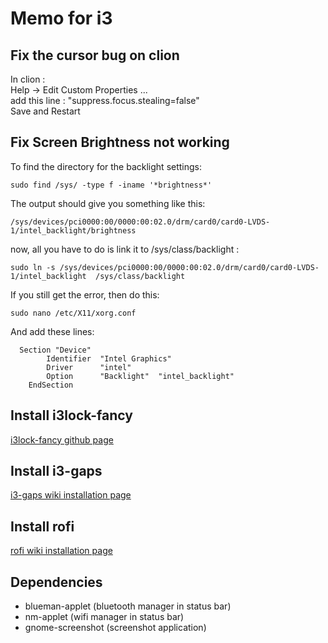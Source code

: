 # Memo for i3

## Fix the cursor bug on clion

In clion : <br>
    Help -> Edit Custom Properties ... <br>
    add this line : "suppress.focus.stealing=false" <br>
    Save and Restart <br>

## Fix Screen Brightness not working

To find the directory for the backlight settings: <br>
```shell
sudo find /sys/ -type f -iname '*brightness*'
```

The output should give you something like this: <br>
```shell
/sys/devices/pci0000:00/0000:00:02.0/drm/card0/card0-LVDS-1/intel_backlight/brightness
```
now, all you have to do is link it to /sys/class/backlight : <br>
```shell
sudo ln -s /sys/devices/pci0000:00/0000:00:02.0/drm/card0/card0-LVDS-1/intel_backlight  /sys/class/backlight
```
If you still get the error, then do this: <br>
```shell
sudo nano /etc/X11/xorg.conf
```
And add these lines: <br>
```
  Section "Device"
        Identifier  "Intel Graphics"
        Driver      "intel"
        Option      "Backlight"  "intel_backlight"
    EndSection
```

## Install i3lock-fancy

[i3lock-fancy github page](https://github.com/meskarune/i3lock-fancy)

## Install i3-gaps

[i3-gaps wiki installation page](https://github.com/Airblader/i3/wiki/Installation)

## Install rofi
[rofi wiki installation page](https://github.com/davatorium/rofi/blob/next/INSTALL.md)

## Dependencies

- blueman-applet (bluetooth manager in status bar)
- nm-applet (wifi manager in status bar)
- gnome-screenshot (screenshot application)
